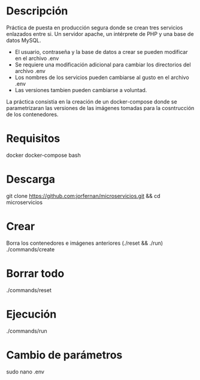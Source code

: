 # Descripción

Práctica de puesta en producción segura donde se crean tres servicios enlazados entre si. Un servidor apache, un intérprete de PHP y una base de datos MySQL.

- El usuario, contraseña y la base de datos a crear se pueden modificar en el archivo .env
- Se requiere una modificación adicional para cambiar los directorios del archivo .env
- Los nombres de los servicios pueden cambiarse al gusto en el archivo .env
- Las versiones tambien pueden cambiarse a voluntad.

La práctica consistia en la creación de un docker-compose donde se parametrizaran las versiones de las imágenes tomadas para la cosntrucción de los contenedores.

# Requisitos
docker
docker-compose
bash

# Descarga
git clone https://github.com:jorfernan/microservicios.git && cd microservicios

# Crear
Borra los contenedores e imágenes anteriores (./reset && ./run)
./commands/create

# Borrar todo
./commands/reset

# Ejecución
./commands/run

# Cambio de parámetros
sudo nano .env
